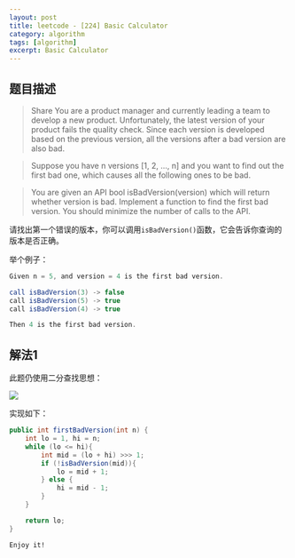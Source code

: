 ```yaml
---
layout: post
title: leetcode - [224] Basic Calculator
category: algorithm
tags: [algorithm]
excerpt: Basic Calculator
---
```


## 题目描述  

> Share
You are a product manager and currently leading a team to develop a new product. Unfortunately, the latest version of your product fails the quality check. Since each version is developed based on the previous version, all the versions after a bad version are also bad.  

> Suppose you have n versions [1, 2, ..., n] and you want to find out the first bad one, which causes all the following ones to be bad.  

> You are given an API bool isBadVersion(version) which will return whether version is bad. Implement a function to find the first bad version. You should minimize the number of calls to the API.

请找出第一个错误的版本，你可以调用`isBadVersion()`函数，它会告诉你查询的版本是否正确。  

举个例子：  

``` java
Given n = 5, and version = 4 is the first bad version.

call isBadVersion(3) -> false
call isBadVersion(5) -> true
call isBadVersion(4) -> true

Then 4 is the first bad version. 
```

## 解法1

此题仍使用二分查找思想：  



![](https://yyc-images.oss-cn-beijing.aliyuncs.com/leetcode_278.png)  

实现如下：  

``` java
public int firstBadVersion(int n) {
    int lo = 1, hi = n;
    while (lo <= hi){
        int mid = (lo + hi) >>> 1;
        if (!isBadVersion(mid)){
            lo = mid + 1;
        } else {
            hi = mid - 1;
        }
    }

    return lo;
}
```


`Enjoy it!`

